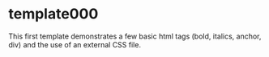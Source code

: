 template000
===========

This first template demonstrates a few basic html tags (bold, italics, anchor, div) and the use of an external CSS file.
